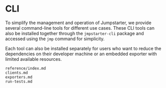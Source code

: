 # CLI

To simplify the management and operation of Jumpstarter, we provide several command-line tools for different use cases. These CLI tools can also be installed together through the `jmpstarter-cli` package and accessed using the `jmp` command for simplicity.

Each tool can also be installed separately for users who want to reduce the dependencies on their developer machine or an embedded exporter with limited available resources.

```{toctree}
reference/index.md
clients.md
exporters.md
run-tests.md
```
